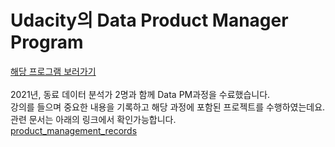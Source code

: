 # Udacity의 Data Product Manager Program

[해당 프로그램 보러가기](https://www.udacity.com/course/data-product-manager-nanodegree--nd030?utm_source=gsem_brand&utm_medium=ads_r&utm_campaign=12908932988_c_individuals&utm_term=124509197951&utm_keyword=udacity%20data%20product%20manager_e&gclid=Cj0KCQjw4uaUBhC8ARIsANUuDjV0Rvjw-ooaSzAstWKFHx7Zh37kyWaOEb_P_0nO8DCmr-C3hmPGlc8aAv_fEALw_wcB)  <br/><br/>
2021년, 동료 데이터 분석가 2명과 함께 Data PM과정을 수료했습니다.  <br/>
강의를 들으며 중요한 내용을 기록하고 해당 과정에 포함된 프로젝트를 수행하였는데요. 관련 문서는 아래의 링크에서 확인가능합니다.  <br/>
[product_management_records](https://chalk-chartreuse-75a.notion.site/Data-Product-Manager-Lecture-Note-1719ef0f6ed24e5a88001e540652a2cc)
